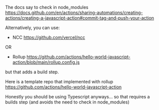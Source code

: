 The docs say to check in node_modules https://docs.github.com/en/actions/sharing-automations/creating-actions/creating-a-javascript-action#commit-tag-and-push-your-action

Alternatively, you can use:

- NCC https://github.com/vercel/ncc

OR

- Rollup https://github.com/actions/hello-world-javascript-action/blob/main/rollup.config.js

but that adds a build step.

Here is a template repo that implemented with rollup https://github.com/actions/hello-world-javascript-action

Honestly you should be using Typescript anyways... so that requires a builds step (and avoids the need to check in node_modules)

